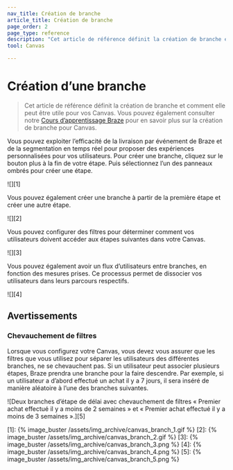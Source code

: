 ```yaml
---
nav_title: Création de branche
article_title: Création de branche
page_order: 2
page_type: reference
description: "Cet article de référence définit la création de branche et comment elle peut être utile pour vos Canvas."
tool: Canvas

---
```


# Création d’une branche

> Cet article de référence définit la création de branche et comment elle peut être utile pour vos Canvas. Vous pouvez également consulter notre [Cours d’apprentissage Braze](https://learning.braze.com/canvas-course) pour en savoir plus sur la création de branche pour Canvas.

Vous pouvez exploiter l’efficacité de la livraison par événement de Braze et de la segmentation en temps réel pour proposer des expériences personnalisées pour vos utilisateurs. Pour créer une branche, cliquez sur le bouton <i class="fas fa-plus-circle"></i> plus à la fin de votre étape. Puis sélectionnez l’un des panneaux ombrés pour créer une étape.

![][1]

Vous pouvez également créer une branche à partir de la première étape et créer une autre étape.

![][2]

Vous pouvez configurer des filtres pour déterminer comment vos utilisateurs doivent accéder aux étapes suivantes dans votre Canvas.

![][3]

Vous pouvez également avoir un flux d’utilisateurs entre branches, en fonction des mesures prises. Ce processus permet de dissocier vos utilisateurs dans leurs parcours respectifs. 

![][4]

## Avertissements

### Chevauchement de filtres

Lorsque vous configurez votre Canvas, vous devez vous assurer que les filtres que vous utilisez pour séparer les utilisateurs des différentes branches, ne se chevauchent pas. Si un utilisateur peut associer plusieurs étapes, Braze prendra une branche pour la faire descendre. Par exemple, si un utilisateur a d’abord effectué un achat il y a 7 jours, il sera inséré de manière aléatoire à l’une des branches suivantes.

![Deux branches d’étape de délai avec chevauchement de filtres « Premier achat effectué il y a moins de 2 semaines » et « Premier achat effectué il y a moins de 3 semaines ».][5]

[1]: {% image_buster /assets/img_archive/canvas_branch_1.gif %}
[2]: {% image_buster /assets/img_archive/canvas_branch_2.gif %}
[3]: {% image_buster /assets/img_archive/canvas_branch_3.png %}
[4]: {% image_buster /assets/img_archive/canvas_branch_4.png %}
[5]: {% image_buster /assets/img_archive/canvas_branch_5.png %}